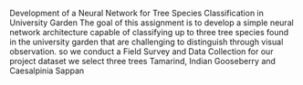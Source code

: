 Development of a Neural Network for Tree Species Classification in University Garden
The goal of this assignment is to develop a simple neural network architecture capable of classifying up to three tree species found in the university garden that are challenging 
to distinguish through visual observation. 
so we conduct a Field Survey and Data Collection for our project dataset
we select three trees Tamarind, Indian Gooseberry and Caesalpinia Sappan
